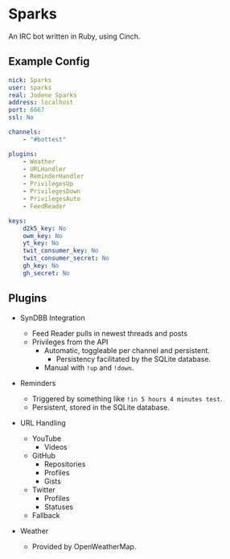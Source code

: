# Sparks

An IRC bot written in Ruby, using Cinch.

## Example Config

```yaml
nick: Sparks
user: sparks
real: Jodene Sparks
address: localhost
port: 6667
ssl: No

channels:
    - "#bottest"

plugins: 
    - Weather
    - URLHandler
    - ReminderHandler
    - PrivilegesUp
    - PrivilegesDown
    - PrivilegesAuto
    - FeedReader

keys:
    d2k5_key: No
    owm_key: No
    yt_key: No
    twit_consumer_key: No
    twit_consumer_secret: No
    gh_key: No
    gh_secret: No
```

## Plugins

* SynDBB Integration
	* Feed Reader pulls in newest threads and posts
	* Privileges from the API
		* Automatic, toggleable per channel and persistent.
			* Persistency facilitated by the SQLite database.
		* Manual with `!up` and `!down`.

* Reminders
	* Triggered by something like `!in 5 hours 4 minutes test`.
	* Persistent, stored in the SQLite database.

* URL Handling
	* YouTube
		* Videos
	* GitHub
		* Repositories
		* Profiles
		* Gists
	* Twitter
		* Profiles
		* Statuses
	* Fallback

* Weather
	* Provided by OpenWeatherMap.
